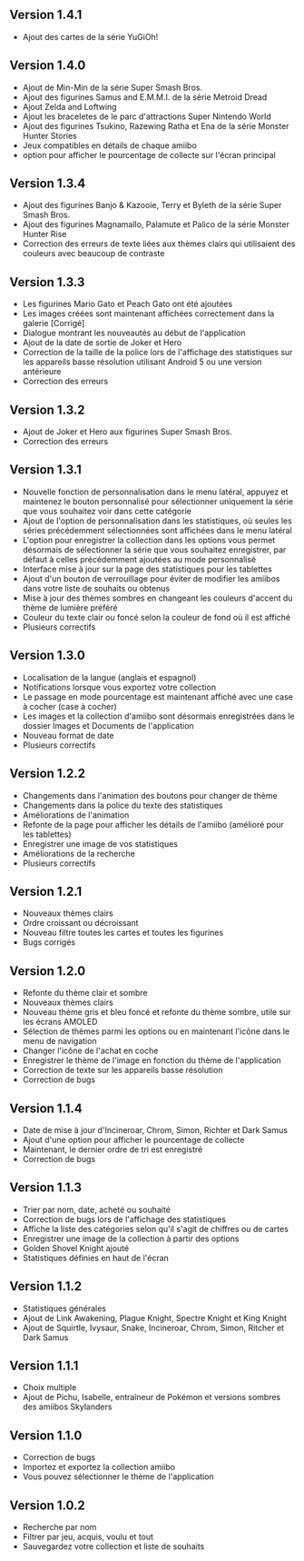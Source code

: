 ## Version 1.4.1
- Ajout des cartes de la série YuGiOh!

## Version 1.4.0
- Ajout de Min-Min de la série Super Smash Bros.
- Ajout des figurines Samus and E.M.M.I. de la série Metroid Dread
- Ajout Zelda and Loftwing
- Ajout les braceletes de le parc d'attractions Super Nintendo World
- Ajout des figurines Tsukino, Razewing Ratha et Ena de la série Monster Hunter Stories 
- Jeux compatibles en détails de chaque amiibo
- option pour afficher le pourcentage de collecte sur l'écran principal

## Version 1.3.4
- Ajout des figurines Banjo & Kazooie, Terry et Byleth de la série Super Smash Bros.
- Ajout des figurines Magnamallo, Palamute et Palico de la série Monster Hunter Rise
- Correction des erreurs de texte liées aux thèmes clairs qui utilisaient des couleurs avec beaucoup de contraste

## Version 1.3.3
- Les figurines Mario Gato et Peach Gato ont été ajoutées
- Les images créées sont maintenant affichées correctement dans la galerie [Corrigé]
- Dialogue montrant les nouveautés au début de l'application
- Ajout de la date de sortie de Joker et Hero
- Correction de la taille de la police lors de l'affichage des statistiques sur les appareils basse résolution utilisant Android 5 ou une version antérieure
- Correction des erreurs

## Version 1.3.2
- Ajout de Joker et Hero aux figurines Super Smash Bros.
- Correction des erreurs

## Version 1.3.1
- Nouvelle fonction de personnalisation dans le menu latéral, appuyez et maintenez le bouton personnalisé pour sélectionner uniquement la série que vous souhaitez voir dans cette catégorie
- Ajout de l'option de personnalisation dans les statistiques, où seules les séries précédemment sélectionnées sont affichées dans le menu latéral
- L'option pour enregistrer la collection dans les options vous permet désormais de sélectionner la série que vous souhaitez enregistrer, par défaut à celles précédemment ajoutées au mode personnalisé
- Interface mise à jour sur la page des statistiques pour les tablettes
- Ajout d'un bouton de verrouillage pour éviter de modifier les amiibos dans votre liste de souhaits ou obtenus
- Mise à jour des thèmes sombres en changeant les couleurs d'accent du thème de lumière préféré
- Couleur du texte clair ou foncé selon la couleur de fond où il est affiché
- Plusieurs correctifs

## Version 1.3.0
- Localisation de la langue (anglais et espagnol)
- Notifications lorsque vous exportez votre collection
- Le passage en mode pourcentage est maintenant affiché avec une case à cocher (case à cocher)
- Les images et la collection d'amiibo sont désormais enregistrées dans le dossier Images et Documents de l'application
- Nouveau format de date
- Plusieurs correctifs

## Version 1.2.2
- Changements dans l'animation des boutons pour changer de thème
- Changements dans la police du texte des statistiques
- Améliorations de l'animation
- Refonte de la page pour afficher les détails de l'amiibo (amélioré pour les tablettes)
- Enregistrer une image de vos statistiques
- Améliorations de la recherche
- Plusieurs correctifs

## Version 1.2.1
- Nouveaux thèmes clairs
- Ordre croissant ou décroissant
- Nouveau filtre toutes les cartes et toutes les figurines
- Bugs corrigés

## Version 1.2.0
- Refonte du thème clair et sombre
- Nouveaux thèmes clairs
- Nouveau thème gris et bleu foncé et refonte du thème sombre, utile sur les écrans AMOLED
- Sélection de thèmes parmi les options ou en maintenant l'icône dans le menu de navigation
- Changer l'icône de l'achat en coche
- Enregistrer le thème de l'image en fonction du thème de l'application
- Correction de texte sur les appareils basse résolution
- Correction de bugs

## Version 1.1.4
- Date de mise à jour d'Incineroar, Chrom, Simon, Richter et Dark Samus
- Ajout d'une option pour afficher le pourcentage de collecte
- Maintenant, le dernier ordre de tri est enregistré
- Correction de bugs

## Version 1.1.3
- Trier par nom, date, acheté ou souhaité
- Correction de bugs lors de l'affichage des statistiques
- Affiche la liste des catégories selon qu'il s'agit de chiffres ou de cartes
- Enregistrer une image de la collection à partir des options
- Golden Shovel Knight ajouté
- Statistiques définies en haut de l'écran

## Version 1.1.2
- Statistiques générales
- Ajout de Link Awakening, Plague Knight, Spectre Knight et King Knight
- Ajout de Squirtle, Ivysaur, Snake, Incineroar, Chrom, Simon, Ritcher et Dark Samus

## Version 1.1.1
- Choix multiple
- Ajout de Pichu, Isabelle, entraîneur de Pokémon et versions sombres des amiibos Skylanders

## Version 1.1.0
- Correction de bugs
- Importez et exportez la collection amiibo
- Vous pouvez sélectionner le thème de l'application

## Version 1.0.2
- Recherche par nom
- Filtrer par jeu, acquis, voulu et tout
- Sauvegardez votre collection et liste de souhaits